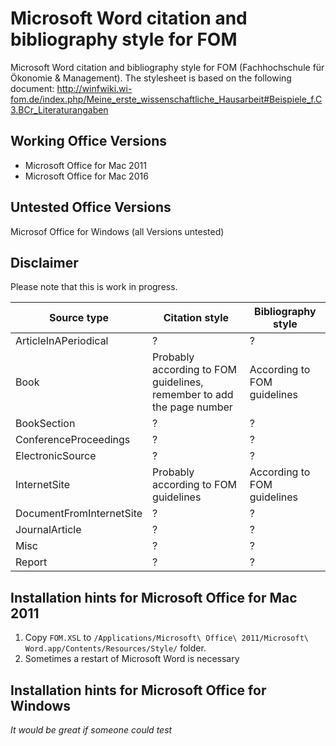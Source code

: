 # Microsoft Word citation and bibliography style for FOM

Microsoft Word citation and bibliography style for FOM (Fachhochschule für Ökonomie & Management).
The stylesheet is based on the following document:
http://winfwiki.wi-fom.de/index.php/Meine_erste_wissenschaftliche_Hausarbeit#Beispiele_f.C3.BCr_Literaturangaben

## Working Office Versions
- Microsoft Office for Mac 2011
- Microsoft Office for Mac 2016

## Untested Office Versions
Microsof Office for Windows (all Versions untested)

## Disclaimer
Please note that this is work in progress.

|Source type              |Citation style        |Bibliography style          |
|-----------              |---------------       |------------------          |
|ArticleInAPeriodical     |?                     |?                           |
|Book                     |Probably according to FOM guidelines, remember to add the page number         |According to FOM guidelines |
|BookSection              |?                     |?                           |
|ConferenceProceedings    |?                     |?                           |
|ElectronicSource         |?                     |?                           |
|InternetSite             |Probably according to FOM guidelines         |According to FOM guidelines |
|DocumentFromInternetSite |?                     |?                           |
|JournalArticle           |?                     |?                           |
|Misc                     |?                     |?                           |
|Report                   |?                     |?                           |

## Installation hints for Microsoft Office for Mac 2011
1. Copy `FOM.XSL` to `/Applications/Microsoft\ Office\ 2011/Microsoft\ Word.app/Contents/Resources/Style/` folder.
1. Sometimes a restart of Microsoft Word is necessary

## Installation hints for Microsoft Office for Windows
*It would be great if someone could test*
